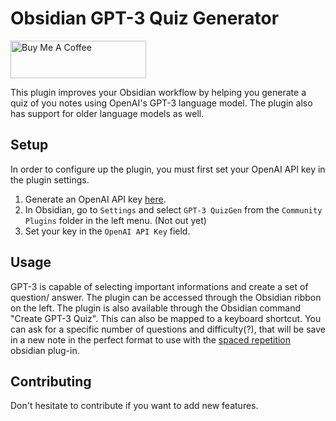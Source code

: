 # Obsidian GPT-3 Quiz Generator

<a href="..." target="_blank"><img src="https://cdn.buymeacoffee.com/buttons/v2/default-yellow.png" alt="Buy Me A Coffee" style="height: 60px !important;width: 217px !important;" ></a>

This plugin improves your Obsidian workflow by helping you generate a quiz of you notes using OpenAI's GPT-3 language model. The plugin also has support for older language models as well.

## Setup

In order to configure up the plugin, you must first set your OpenAI API key in the plugin settings.

1. Generate an OpenAI API key [here](https://beta.openai.com/account/api-keys).
2. In Obsidian, go to `Settings` and select `GPT-3 QuizGen` from the `Community Plugins` folder in the left menu. (Not out yet)
3. Set your key in the `OpenAI API Key` field.

## Usage

GPT-3 is capable of selecting important informations and create a set of question/ answer.
The plugin can be accessed through the Obsidian ribbon on the left. The plugin is also available through the Obsidian command "Create GPT-3 Quiz".
This can also be mapped to a keyboard shortcut.
You can ask for a specific number of questions and difficulty(?), that will be save in a new note in the perfect format to use with the <a href = https://github.com/st3v3nmw/obsidian-spaced-repetition>spaced repetition</a> obsidian plug-in.

## Contributing

Don't hesitate to contribute if you want to add new features.

